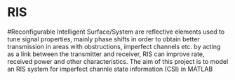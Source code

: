 # RIS
#Reconfigurable Intelligent Surface/System are reflective elements used to tune signal properties, mainly phase shifts in order to obtain better transmission in areas with obstructions, imperfect channels etc.
by acting as a link between the transmitter and receiver, RIS can improve rate, received power and other characteristics.
The aim of this project is to model an RIS system for imperfect channle state information (CSI) in MATLAB
